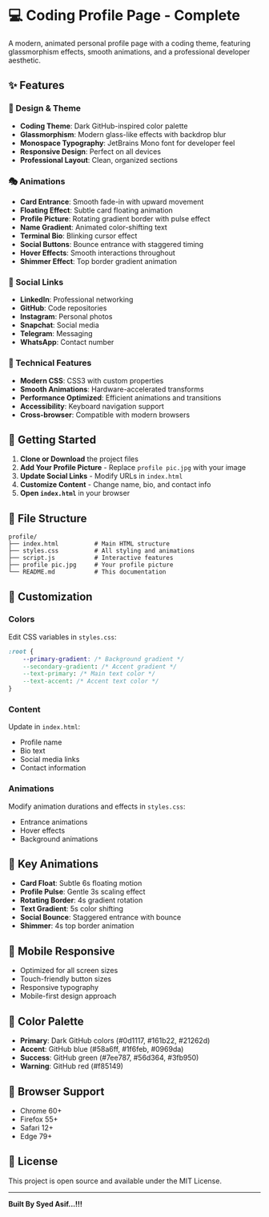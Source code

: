 # 💻 **Coding Profile Page - Complete**

A modern, animated personal profile page with a coding theme, featuring glassmorphism effects, smooth animations, and a professional developer aesthetic.

## ✨ **Features**

### **🎨 Design & Theme**
- **Coding Theme**: Dark GitHub-inspired color palette
- **Glassmorphism**: Modern glass-like effects with backdrop blur
- **Monospace Typography**: JetBrains Mono font for developer feel
- **Responsive Design**: Perfect on all devices
- **Professional Layout**: Clean, organized sections

### **🎭 Animations**
- **Card Entrance**: Smooth fade-in with upward movement
- **Floating Effect**: Subtle card floating animation
- **Profile Picture**: Rotating gradient border with pulse effect
- **Name Gradient**: Animated color-shifting text
- **Terminal Bio**: Blinking cursor effect
- **Social Buttons**: Bounce entrance with staggered timing
- **Hover Effects**: Smooth interactions throughout
- **Shimmer Effect**: Top border gradient animation

### **🔗 Social Links**
- **LinkedIn**: Professional networking
- **GitHub**: Code repositories
- **Instagram**: Personal photos
- **Snapchat**: Social media
- **Telegram**: Messaging
- **WhatsApp**: Contact number

### **📱 Technical Features**
- **Modern CSS**: CSS3 with custom properties
- **Smooth Animations**: Hardware-accelerated transforms
- **Performance Optimized**: Efficient animations and transitions
- **Accessibility**: Keyboard navigation support
- **Cross-browser**: Compatible with modern browsers

## 🚀 **Getting Started**

1. **Clone or Download** the project files
2. **Add Your Profile Picture** - Replace `profile pic.jpg` with your image
3. **Update Social Links** - Modify URLs in `index.html`
4. **Customize Content** - Change name, bio, and contact info
5. **Open `index.html`** in your browser

## 📁 **File Structure**

```
profile/
├── index.html          # Main HTML structure
├── styles.css          # All styling and animations
├── script.js           # Interactive features
├── profile pic.jpg     # Your profile picture
└── README.md           # This documentation
```

## 🎯 **Customization**

### **Colors**
Edit CSS variables in `styles.css`:
```css
:root {
    --primary-gradient: /* Background gradient */
    --secondary-gradient: /* Accent gradient */
    --text-primary: /* Main text color */
    --text-accent: /* Accent text color */
}
```

### **Content**
Update in `index.html`:
- Profile name
- Bio text
- Social media links
- Contact information

### **Animations**
Modify animation durations and effects in `styles.css`:
- Entrance animations
- Hover effects
- Background animations

## 🌟 **Key Animations**

- **Card Float**: Subtle 6s floating motion
- **Profile Pulse**: Gentle 3s scaling effect
- **Rotating Border**: 4s gradient rotation
- **Text Gradient**: 5s color shifting
- **Social Bounce**: Staggered entrance with bounce
- **Shimmer**: 4s top border animation

## 📱 **Mobile Responsive**

- Optimized for all screen sizes
- Touch-friendly button sizes
- Responsive typography
- Mobile-first design approach

## 🎨 **Color Palette**

- **Primary**: Dark GitHub colors (#0d1117, #161b22, #21262d)
- **Accent**: GitHub blue (#58a6ff, #1f6feb, #0969da)
- **Success**: GitHub green (#7ee787, #56d364, #3fb950)
- **Warning**: GitHub red (#f85149)

## 🔧 **Browser Support**

- Chrome 60+
- Firefox 55+
- Safari 12+
- Edge 79+

## 📄 **License**

This project is open source and available under the MIT License.

---

**Built By Syed Asif...!!!**